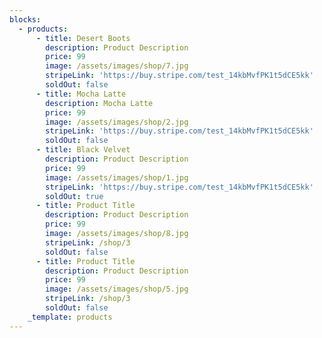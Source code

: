 ```yaml
---
blocks:
  - products:
      - title: Desert Boots
        description: Product Description
        price: 99
        image: /assets/images/shop/7.jpg
        stripeLink: 'https://buy.stripe.com/test_14kbMvfPK1t5dCE5kk'
        soldOut: false
      - title: Mocha Latte
        description: Mocha Latte
        price: 99
        image: /assets/images/shop/2.jpg
        stripeLink: 'https://buy.stripe.com/test_14kbMvfPK1t5dCE5kk'
        soldOut: false
      - title: Black Velvet
        description: Product Description
        price: 99
        image: /assets/images/shop/1.jpg
        stripeLink: 'https://buy.stripe.com/test_14kbMvfPK1t5dCE5kk'
        soldOut: true
      - title: Product Title
        description: Product Description
        price: 99
        image: /assets/images/shop/8.jpg
        stripeLink: /shop/3
        soldOut: false
      - title: Product Title
        description: Product Description
        price: 99
        image: /assets/images/shop/5.jpg
        stripeLink: /shop/3
        soldOut: false
    _template: products
---
```


